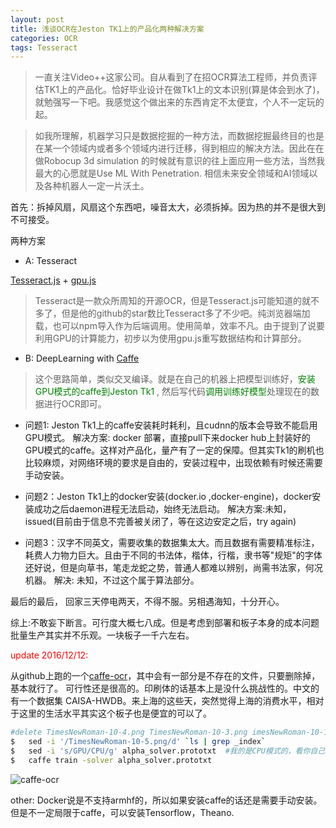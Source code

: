 ```yaml
---
layout: post
title: 浅谈OCR在Jeston TK1上的产品化两种解决方案
categories: OCR
tags: Tesseract
---
```



> 一直关注Video++这家公司。自从看到了在招OCR算法工程师，并负责评估TK1上的产品化。恰好毕业设计在做Tk1上的文本识别(算是体会到水了)，就勉强写一下吧。我感觉这个做出来的东西肯定不太便宜，个人不一定玩的起。

> 如我所理解，机器学习只是数据挖掘的一种方法，而数据挖掘最终目的也是在某一个领域内或者多个领域内进行迁移，得到相应的解决方法。因此在在做Robocup 3d simulation 的时候就有意识的往上面应用一些方法，当然我最大的心愿就是Use ML With Penetration. 相信未来安全领域和AI领域以及各种机器人一定一片沃土。


首先：拆掉风扇，风扇这个东西吧，噪音太大，必须拆掉。因为热的并不是很大到不可接受。

两种方案

* A: Tesseract

> 
 [Tesseract.js](http://tesseract.projectnaptha.com/) + [gpu.js](http://gpu.rocks/)

> Tesseract是一款众所周知的开源OCR，但是Tesseract.js可能知道的就不多了，但是他的github的star数比Tesseract多了不少吧。纯浏览器端加载，也可以npm导入作为后端调用。使用简单，效率不凡。由于提到了说要利用GPU的计算能力，初步以为使用gpu.js重写数据结构和计算部分。


* B: DeepLearning with [Caffe](http://caffe.berkeleyvision.org/)

>  这个思路简单，类似交叉编译。就是在自己的机器上把模型训练好，<font color="green">安装GPU模式的caffe到Jeston Tk1 </font>, 然后写代码<font color="green">调用训练好模型</font>处理现在的数据进行OCR即可。

>> 
* 问题1: Jeston Tk1上的caffe安装耗时耗利，且cudnn的版本会导致不能启用GPU模式。
解决方案: docker 部署，直接pull下来docker hub上封装好的GPU模式的caffe。这样对产品化，量产有了一定的保障。但其实Tk1的刷机也比较麻烦，对网络环境的要求是自由的，安装过程中，出现依赖有时候还需要手动安装。

>> 
* 问题2：Jeston Tk1上的docker安装(docker.io ,docker-engine)，docker安装成功之后daemon进程无法启动，始终无法启动。
解决方案:未知，issued(目前由于信息不完善被关闭了，等在这边安定之后，try again)

>> 
* 问题3：汉字不同英文，需要收集的数据集太大。而且数据有需要精准标注，耗费人力物力巨大。且由于不同的书法体，楷体，行楷，隶书等"规矩"的字体还好说，但是向草书，笔走龙蛇之势，普通人都难以辨别，尚需书法家，何况机器。
解决: 未知，不过这个属于算法部分。

最后的最后， 回家三天停电两天，不得不服。另相遇海知，十分开心。

综上:不敢妄下断言。可行度大概七八成。但是考虑到部署和板子本身的成本问题批量生产其实并不乐观。一块板子一千六左右。

<font color="red">update 2016/12/12:</font>

从github上跑的一个[caffe-ocr](https://github.com/pannous/caffe-ocr)，其中会有一部分是不存在的文件，只要删除掉，基本就行了。
可行性还是很高的。印刷体的话基本上是没什么挑战性的。中文的有一个数据集 CAISA-HWDB。来上海的这些天，突然觉得上海的消费水平，相对于这里的生活水平其实这个板子也是便宜的可以了。

```bash
#delete TimesNewRoman-10-4.png TimesNewRoman-10-3.png imesNewRoman-10-1.png TimesNewRoman-10-5.png TimesNewRoman-10-2 TimesNewRoman-6-1.png
$   sed -i '/TimesNewRoman-10-5.png/d' `ls | grep _index`
$ 	sed -i 's/GPU/CPU/g' alpha_solver.prototxt 	#我的是CPU模式的，看你自己的情况
$   caffe train -solver alpha_solver.prototxt
```
![caffe-ocr](../image/caffe-ocr.jpg) 

other: Docker说是不支持armhf的，所以如果安装caffe的话还是需要手动安装。
但是不一定局限于caffe，可以安装Tensorflow，Theano.
